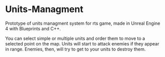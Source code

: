 # Units-Managment


Prototype of units managment system for rts game, made in Unreal Engine 4 with Blueprints and C++.

You can select simple or multiple units and order them to move to a selected point on the map. Units will start to attack enemies if they appear in range. Enemies, then, will try to get to your units to destroy them.
